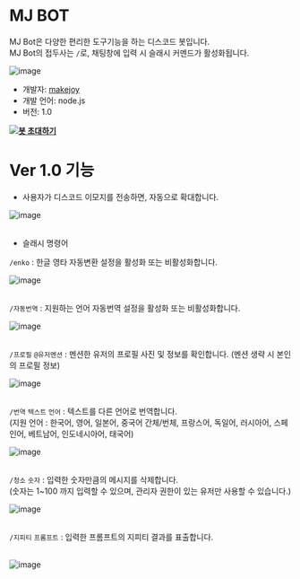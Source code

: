 # MJ BOT 

MJ Bot은 다양한 편리한 도구기능을 하는 디스코드 봇입니다.
<br>
MJ Bot의 접두사는 ``/``로, 채팅창에 입력 시 슬래시 커멘드가 활성화됩니다. 

![image](https://makejoy.co.kr/_assets/img/mjbot/slash.png)

- 개발자: [makejoy](https://makejoy.co.kr)
- 개발 언어: node.js
- 버전: 1.0

**[![봇 초대하기](https://img.shields.io/badge/%EB%B4%87%20%EC%B4%88%EB%8C%80%ED%95%98%EA%B8%B0-7289DA?style=for-the-badge&logo=discord&logoColor=white)]([https://discord.com/api/oauth2/authorize?client_id=703956235900420226&permissions=126016&scope=bot](https://discord.com/api/oauth2/authorize?client_id=931341870439731270&permissions=8&scope=bot))**


# Ver 1.0 기능

- 사용자가 디스코드 이모지를 전송하면, 자동으로 확대합니다.<br>

![image](https://makejoy.co.kr/_assets/img/mjbot/emoji.png)<br><br>

- 슬래시 명령어 

``/enko`` : 한글 영타 자동변환 설정을 활성화 또는 비활성화합니다.<br>

![image](https://makejoy.co.kr/_assets/img/mjbot/enko.png)<br><br>

``/자동번역`` : 지원하는 언어 자동번역 설정을 활성화 또는 비활성화합니다.<br>

![image](https://makejoy.co.kr/_assets/img/mjbot/auto_trans.png)<br><br>

``/프로필`` ``@유저멘션`` : 멘션한 유저의 프로필 사진 및 정보를 확인합니다. (멘션 생략 시 본인의 프로필 정보)<br>

![image](https://makejoy.co.kr/_assets/img/mjbot/avatar.png)<br><br>

``/번역`` ``텍스트`` ``언어`` : 텍스트를 다른 언어로 번역합니다.<br>
(지원 언어 : 한국어, 영어, 일본어, 중국어 간체/번체, 프랑스어, 독일어, 러시아어, 스페인어, 베트남어, 인도네시아어, 태국어)<br>

![image](https://makejoy.co.kr/_assets/img/mjbot/trans.png)<br><br>

``/청소`` ``숫자`` : 입력한 숫자만큼의 메시지를 삭제합니다.<br>
(숫자는 1~100 까지 입력할 수 있으며, 관리자 권한이 있는 유저만 사용할 수 있습니다.)<br>

![image](https://makejoy.co.kr/_assets/img/mjbot/clean.png)<br><br>

``/지피티`` ``프롬프트`` : 입력한 프롬프트의 지피티 결과를 표출합니다.<br><br>

![image](https://makejoy.co.kr/_assets/img/mjbot/gpt.png)<br><br>
